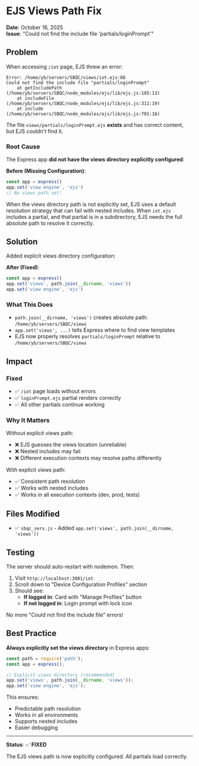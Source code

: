 # EJS Views Path Fix

**Date**: October 16, 2025  
**Issue**: "Could not find the include file 'partials/loginPrompt'"

## Problem

When accessing `/iot` page, EJS threw an error:
```
Error: /home/yb/servers/SBQC/views/iot.ejs:86
Could not find the include file "partials/loginPrompt"
    at getIncludePath (/home/yb/servers/SBQC/node_modules/ejs/lib/ejs.js:185:13)
    at includeFile (/home/yb/servers/SBQC/node_modules/ejs/lib/ejs.js:311:19)
    at include (/home/yb/servers/SBQC/node_modules/ejs/lib/ejs.js:701:16)
```

The file `views/partials/loginPrompt.ejs` **exists** and has correct content, but EJS couldn't find it.

### Root Cause

The Express app **did not have the views directory explicitly configured**:

**Before (Missing Configuration)**:
```javascript
const app = express()
app.set('view engine', 'ejs')
// No views path set!
```

When the views directory path is not explicitly set, EJS uses a default resolution strategy that can fail with nested includes. When `iot.ejs` includes a partial, and that partial is in a subdirectory, EJS needs the full absolute path to resolve it correctly.

## Solution

Added explicit views directory configuration:

**After (Fixed)**:
```javascript
const app = express()
app.set('views', path.join(__dirname, 'views'))
app.set('view engine', 'ejs')
```

### What This Does

- `path.join(__dirname, 'views')` creates absolute path: `/home/yb/servers/SBQC/views`
- `app.set('views', ...)` tells Express where to find view templates
- EJS now properly resolves `partials/loginPrompt` relative to `/home/yb/servers/SBQC/views`

## Impact

### Fixed
- ✅ `/iot` page loads without errors
- ✅ `loginPrompt.ejs` partial renders correctly
- ✅ All other partials continue working

### Why It Matters

Without explicit views path:
- ❌ EJS guesses the views location (unreliable)
- ❌ Nested includes may fail
- ❌ Different execution contexts may resolve paths differently

With explicit views path:
- ✅ Consistent path resolution
- ✅ Works with nested includes
- ✅ Works in all execution contexts (dev, prod, tests)

## Files Modified

- ✅ `sbqc_serv.js` - Added `app.set('views', path.join(__dirname, 'views'))`

## Testing

The server should auto-restart with nodemon. Then:

1. Visit `http://localhost:3001/iot`
2. Scroll down to "Device Configuration Profiles" section
3. Should see:
   - **If logged in**: Card with "Manage Profiles" button
   - **If not logged in**: Login prompt with lock icon

No more "Could not find the include file" errors!

## Best Practice

**Always explicitly set the views directory** in Express apps:

```javascript
const path = require('path');
const app = express();

// Explicit views directory (recommended)
app.set('views', path.join(__dirname, 'views'));
app.set('view engine', 'ejs');
```

This ensures:
- Predictable path resolution
- Works in all environments
- Supports nested includes
- Easier debugging

---

**Status**: ✅ **FIXED**

The EJS views path is now explicitly configured. All partials load correctly.
